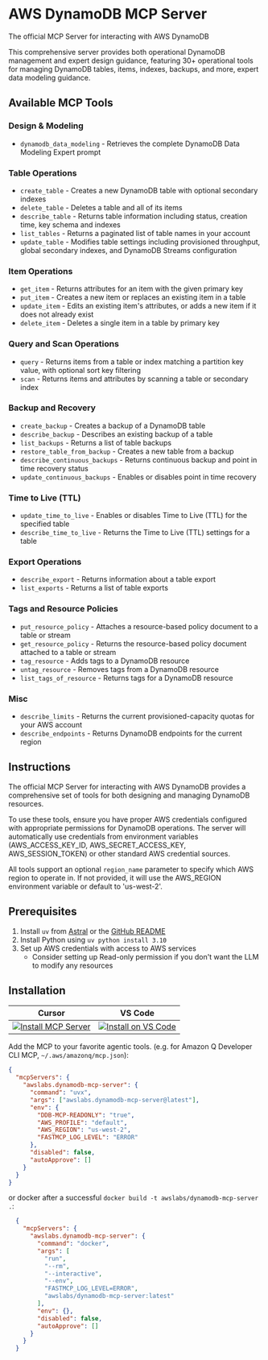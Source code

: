 # AWS DynamoDB MCP Server

The official MCP Server for interacting with AWS DynamoDB

This comprehensive server provides both operational DynamoDB management and expert design guidance, featuring 30+ operational tools for managing DynamoDB tables, items, indexes, backups, and more, expert data modeling guidance.

## Available MCP Tools

### Design & Modeling
- `dynamodb_data_modeling` - Retrieves the complete DynamoDB Data Modeling Expert prompt

### Table Operations
- `create_table` - Creates a new DynamoDB table with optional secondary indexes
- `delete_table` - Deletes a table and all of its items
- `describe_table` - Returns table information including status, creation time, key schema and indexes
- `list_tables` - Returns a paginated list of table names in your account
- `update_table` - Modifies table settings including provisioned throughput, global secondary indexes, and DynamoDB Streams configuration

### Item Operations
- `get_item` - Returns attributes for an item with the given primary key
- `put_item` - Creates a new item or replaces an existing item in a table
- `update_item` - Edits an existing item's attributes, or adds a new item if it does not already exist
- `delete_item` - Deletes a single item in a table by primary key

### Query and Scan Operations
- `query` - Returns items from a table or index matching a partition key value, with optional sort key filtering
- `scan` - Returns items and attributes by scanning a table or secondary index

### Backup and Recovery
- `create_backup` - Creates a backup of a DynamoDB table
- `describe_backup` - Describes an existing backup of a table
- `list_backups` - Returns a list of table backups
- `restore_table_from_backup` - Creates a new table from a backup
- `describe_continuous_backups` - Returns continuous backup and point in time recovery status
- `update_continuous_backups` - Enables or disables point in time recovery

### Time to Live (TTL)
- `update_time_to_live` - Enables or disables Time to Live (TTL) for the specified table
- `describe_time_to_live` - Returns the Time to Live (TTL) settings for a table

### Export Operations
- `describe_export` - Returns information about a table export
- `list_exports` - Returns a list of table exports

### Tags and Resource Policies
- `put_resource_policy` - Attaches a resource-based policy document to a table or stream
- `get_resource_policy` - Returns the resource-based policy document attached to a table or stream
- `tag_resource` - Adds tags to a DynamoDB resource
- `untag_resource` - Removes tags from a DynamoDB resource
- `list_tags_of_resource` - Returns tags for a DynamoDB resource

### Misc
- `describe_limits` - Returns the current provisioned-capacity quotas for your AWS account
- `describe_endpoints` - Returns DynamoDB endpoints for the current region

## Instructions

The official MCP Server for interacting with AWS DynamoDB provides a comprehensive set of tools for both designing and managing DynamoDB resources.

To use these tools, ensure you have proper AWS credentials configured with appropriate permissions for DynamoDB operations. The server will automatically use credentials from environment variables (AWS_ACCESS_KEY_ID, AWS_SECRET_ACCESS_KEY, AWS_SESSION_TOKEN) or other standard AWS credential sources.

All tools support an optional `region_name` parameter to specify which AWS region to operate in. If not provided, it will use the AWS_REGION environment variable or default to 'us-west-2'.

## Prerequisites

1. Install `uv` from [Astral](https://docs.astral.sh/uv/getting-started/installation/) or the [GitHub README](https://github.com/astral-sh/uv#installation)
2. Install Python using `uv python install 3.10`
3. Set up AWS credentials with access to AWS services
   - Consider setting up Read-only permission if you don't want the LLM to modify any resources

## Installation

| Cursor | VS Code |
|:------:|:-------:|
| [![Install MCP Server](https://cursor.com/deeplink/mcp-install-light.svg)](cursor://anysphere.cursor-deeplink/mcp/install?name=awslabs.dynamodb-mcp-server&config=eyJjb21tYW5kIjoidXZ4IGF3c2xhYnMuZHluYW1vZGItbWNwLXNlcnZlckBsYXRlc3QiLCJlbnYiOnsiRERCLU1DUC1SRUFET05MWSI6InRydWUiLCJBV1NfUFJPRklMRSI6ImRlZmF1bHQiLCJBV1NfUkVHSU9OIjoidXMtd2VzdC0yIiwiRkFTVE1DUF9MT0dfTEVWRUwiOiJFUlJPUiJ9LCJkaXNhYmxlZCI6ZmFsc2UsImF1dG9BcHByb3ZlIjpbXX0%3D) | [![Install on VS Code](https://img.shields.io/badge/Install_on-VS_Code-FF9900?style=flat-square&logo=visualstudiocode&logoColor=white)](https://insiders.vscode.dev/redirect/mcp/install?name=DynamoDB%20MCP%20Server&config=%7B%22command%22%3A%22uvx%22%2C%22args%22%3A%5B%22awslabs.dynamodb-mcp-server%40latest%22%5D%2C%22env%22%3A%7B%22DDB-MCP-READONLY%22%3A%22true%22%2C%22AWS_PROFILE%22%3A%22default%22%2C%22AWS_REGION%22%3A%22us-west-2%22%2C%22FASTMCP_LOG_LEVEL%22%3A%22ERROR%22%7D%2C%22disabled%22%3Afalse%2C%22autoApprove%22%3A%5B%5D%7D) |

Add the MCP to your favorite agentic tools. (e.g. for Amazon Q Developer CLI MCP, `~/.aws/amazonq/mcp.json`):

```json
{
  "mcpServers": {
    "awslabs.dynamodb-mcp-server": {
      "command": "uvx",
      "args": ["awslabs.dynamodb-mcp-server@latest"],
      "env": {
        "DDB-MCP-READONLY": "true",
        "AWS_PROFILE": "default",
        "AWS_REGION": "us-west-2",
        "FASTMCP_LOG_LEVEL": "ERROR"
      },
      "disabled": false,
      "autoApprove": []
    }
  }
}
```

or docker after a successful `docker build -t awslabs/dynamodb-mcp-server .`:

```json
  {
    "mcpServers": {
      "awslabs.dynamodb-mcp-server": {
        "command": "docker",
        "args": [
          "run",
          "--rm",
          "--interactive",
          "--env",
          "FASTMCP_LOG_LEVEL=ERROR",
          "awslabs/dynamodb-mcp-server:latest"
        ],
        "env": {},
        "disabled": false,
        "autoApprove": []
      }
    }
  }
```

